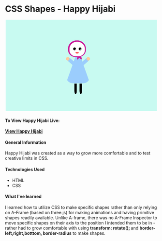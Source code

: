 
# CSS Shapes - Happy Hijabi
<p align="center">
  <img src="/happy-hijabi.png" height= "300" width="500"/>
</p>

#### To View Happy Hijabi Live:
**[View Happy Hijabi](https://saharafathelbab.github.io/happy-hijabi/index.html)**

#### General Information

Happy Hijabi was created as a way to grow more comfortable and to test creative limits in CSS.

#### Technologies Used

* HTML
* CSS

#### What I've learned

I learned how to utilize CSS to make specific shapes rather than only relying on A-Frame (based on three.js)
for making animations and having primitive shapes readily available. Unlike A-frame, there was no A-Frame Inspector
to move specific shapes on their axis to the position I intended them to be in - rather had to grow comfortable with
using <strong>transform: rotate(); </strong> and <strong>border-left,right,botttom, border-radius</strong> to make shapes.
